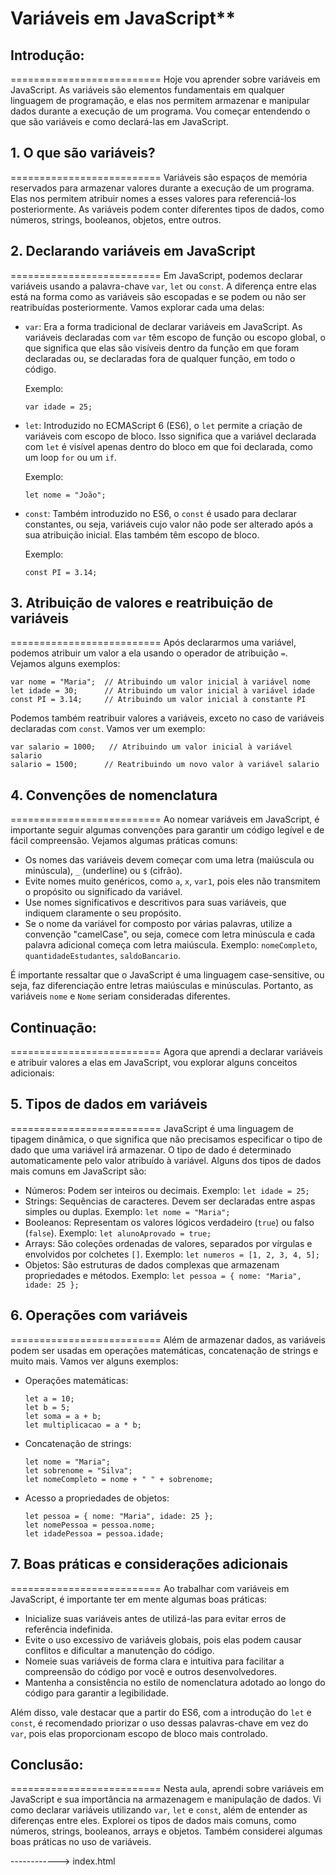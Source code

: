 # Variáveis em JavaScript**

## Introdução:
==========================
Hoje vou aprender sobre variáveis em JavaScript. As variáveis são elementos fundamentais em qualquer linguagem de programação, e elas nos permitem armazenar e manipular dados durante a execução de um programa. Vou começar entendendo o que são variáveis e como declará-las em JavaScript.

## 1. O que são variáveis?
==========================
Variáveis são espaços de memória reservados para armazenar valores durante a execução de um programa. Elas nos permitem atribuir nomes a esses valores para referenciá-los posteriormente. As variáveis podem conter diferentes tipos de dados, como números, strings, booleanos, objetos, entre outros.

## 2. Declarando variáveis em JavaScript
==========================
Em JavaScript, podemos declarar variáveis usando a palavra-chave `var`, `let` ou `const`. A diferença entre elas está na forma como as variáveis são escopadas e se podem ou não ser reatribuídas posteriormente. Vamos explorar cada uma delas:

- `var`: Era a forma tradicional de declarar variáveis em JavaScript. As variáveis declaradas com `var` têm escopo de função ou escopo global, o que significa que elas são visíveis dentro da função em que foram declaradas ou, se declaradas fora de qualquer função, em todo o código.
  
  Exemplo:
  ```
  var idade = 25;
  ```

- `let`: Introduzido no ECMAScript 6 (ES6), o `let` permite a criação de variáveis com escopo de bloco. Isso significa que a variável declarada com `let` é visível apenas dentro do bloco em que foi declarada, como um loop `for` ou um `if`.

  Exemplo:
  ```
  let nome = "João";
  ```

- `const`: Também introduzido no ES6, o `const` é usado para declarar constantes, ou seja, variáveis cujo valor não pode ser alterado após a sua atribuição inicial. Elas também têm escopo de bloco.

  Exemplo:
  ```
  const PI = 3.14;
  ```

## 3. Atribuição de valores e reatribuição de variáveis
==========================
Após declararmos uma variável, podemos atribuir um valor a ela usando o operador de atribuição `=`. Vejamos alguns exemplos:

```
var nome = "Maria";  // Atribuindo um valor inicial à variável nome
let idade = 30;      // Atribuindo um valor inicial à variável idade
const PI = 3.14;     // Atribuindo um valor inicial à constante PI
```

Podemos também reatribuir valores a variáveis, exceto no caso de variáveis declaradas com `const`. Vamos ver um exemplo:

```
var salario = 1000;   // Atribuindo um valor inicial à variável salario
salario = 1500;      // Reatribuindo um novo valor à variável salario
```

## 4. Convenções de nomenclatura
==========================
Ao nomear variáveis em JavaScript, é importante seguir algumas convenções para garantir um código legível e de fácil compreensão. Vejamos algumas práticas comuns:

- Os nomes das variáveis devem começar com uma letra (maiúscula ou minúscula), `_` (underline) ou `$` (cifrão).
- Evite nomes muito genéricos, como `a`, `x`, `var1`, pois eles não transmitem o propósito ou significado da variável.
- Use nomes significativos e descritivos para suas variáveis, que indiquem claramente o seu propósito.
- Se o nome da variável for composto por várias palavras, utilize a convenção "camelCase", ou seja, comece com letra minúscula e cada palavra adicional começa com letra maiúscula.
  Exemplo: `nomeCompleto`, `quantidadeEstudantes`, `saldoBancario`.

É importante ressaltar que o JavaScript é uma linguagem case-sensitive, ou seja, faz diferenciação entre letras maiúsculas e minúsculas. Portanto, as variáveis `nome` e `Nome` seriam consideradas diferentes.

## Continuação:
==========================
Agora que aprendi a declarar variáveis e atribuir valores a elas em JavaScript, vou explorar alguns conceitos adicionais:

## 5. Tipos de dados em variáveis
==========================
JavaScript é uma linguagem de tipagem dinâmica, o que significa que não precisamos especificar o tipo de dado que uma variável irá armazenar. O tipo de dado é determinado automaticamente pelo valor atribuído à variável. Alguns dos tipos de dados mais comuns em JavaScript são:

- Números: Podem ser inteiros ou decimais. Exemplo: `let idade = 25;`
- Strings: Sequências de caracteres. Devem ser declaradas entre aspas simples ou duplas. Exemplo: `let nome = "Maria";`
- Booleanos: Representam os valores lógicos verdadeiro (`true`) ou falso (`false`). Exemplo: `let alunoAprovado = true;`
- Arrays: São coleções ordenadas de valores, separados por vírgulas e envolvidos por colchetes `[]`. Exemplo: `let numeros = [1, 2, 3, 4, 5];`
- Objetos: São estruturas de dados complexas que armazenam propriedades e métodos. Exemplo: `let pessoa = { nome: "Maria", idade: 25 };`

## 6. Operações com variáveis
==========================
Além de armazenar dados, as variáveis podem ser usadas em operações matemáticas, concatenação de strings e muito mais. Vamos ver alguns exemplos:

- Operações matemáticas:
  ```
  let a = 10;
  let b = 5;
  let soma = a + b;
  let multiplicacao = a * b;
  ```

- Concatenação de strings:
  ```
  let nome = "Maria";
  let sobrenome = "Silva";
  let nomeCompleto = nome + " " + sobrenome;
  ```

- Acesso a propriedades de objetos:
  ```
  let pessoa = { nome: "Maria", idade: 25 };
  let nomePessoa = pessoa.nome;
  let idadePessoa = pessoa.idade;
  ```

## 7. Boas práticas e considerações adicionais
==========================
Ao trabalhar com variáveis em JavaScript, é importante ter em mente algumas boas práticas:

- Inicialize suas variáveis antes de utilizá-las para evitar erros de referência indefinida.
- Evite o uso excessivo de variáveis globais, pois elas podem causar conflitos e dificultar a manutenção do código.
- Nomeie suas variáveis de forma clara e intuitiva para facilitar a compreensão do código por você e outros desenvolvedores.
- Mantenha a consistência no estilo de nomenclatura adotado ao longo do código para garantir a legibilidade.

Além disso, vale destacar que a partir do ES6, com a introdução do `let` e `const`, é recomendado priorizar o uso dessas palavras-chave em vez do `var`, pois elas proporcionam escopo de bloco mais controlado.

## Conclusão:
==========================
Nesta aula, aprendi sobre variáveis em JavaScript e sua importância na armazenagem e manipulação de dados. Vi como declarar variáveis utilizando `var`, `let` e `const`, além de entender as diferenças entre eles. Explorei os tipos de dados mais comuns, como números, strings, booleanos, arrays e objetos. Também considerei algumas boas práticas no uso de variáveis.

------------> index.html

<!DOCTYPE html>
<html lang="en">
<head>
    <meta charset="UTF-8">
    <meta name="viewport" content="width=device-width, initial-scale=1.0">
    <title>Curso JS</title>
</head>
<body>
    
</body>
<script>
    let numeroDeAlunosDaSalaSete = 40
    let frase = "Uma história baseada em fatos reais"

    console.log(frase)

    const texto1 = "textos com 'aspas' duplas"

    const texto2 = 'textos com "aspas" simples'

    const texto3 = `textos 
    com 
    a 
    crase`

    console.log(texto1)
    console.log(texto2)
    console.log(texto3)

    const minhaIdade = 30
    const myString = `Minha idade é ${minhaIdade}, estou ficando velho! E 2 + 3 = ${2+3}`

    console.log(myString)

    const number1 = 32.50 / 2
    const fakeNumber = "32 / 2"

    console.log(number1)
    console.log(fakeNumber)
</script>
</html>